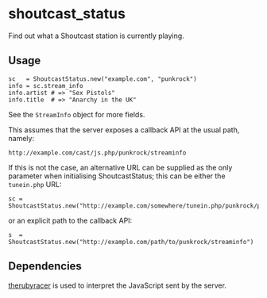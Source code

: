 shoutcast_status
================

Find out what a Shoutcast station is currently playing.

Usage
-----

    sc   = ShoutcastStatus.new("example.com", "punkrock")
    info = sc.stream_info
    info.artist # => "Sex Pistols"
    info.title  # => "Anarchy in the UK"

See the `StreamInfo` object for more fields.

This assumes that the server exposes a callback API at the usual path, namely:

    http://example.com/cast/js.php/punkrock/streaminfo

If this is not the case, an alternative URL can be supplied as the only
parameter when initialising ShoutcastStatus; this can be either the `tunein.php`
URL:

    sc = ShoutcastStatus.new("http://example.com/somewhere/tunein.php/punkrock/playlist.pls")

or an explicit path to the callback API:

    s  = ShoutcastStatus.new("http://example.com/path/to/punkrock/streaminfo")

Dependencies
------------

[therubyracer](https://github.com/cowboyd/therubyracer) is used to interpret
the JavaScript sent by the server.
